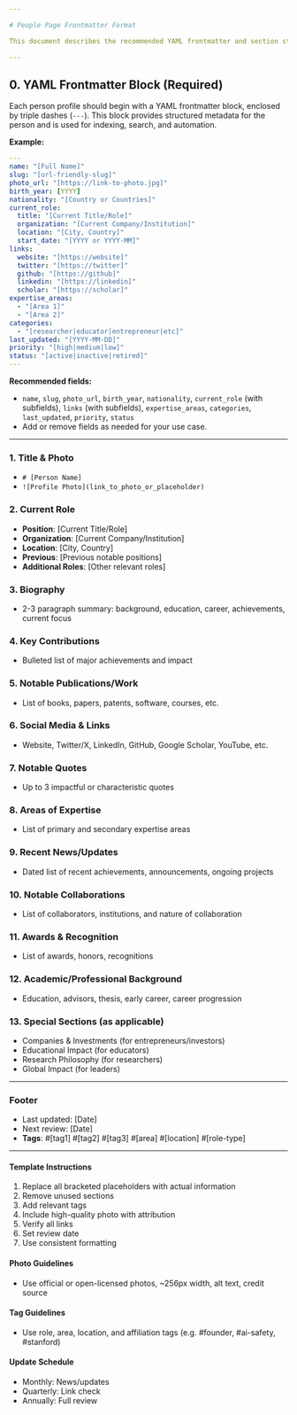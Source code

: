```yaml
---

# People Page Frontmatter Format

This document describes the recommended YAML frontmatter and section structure for all files in the `people/` directory. Use this as a reference when creating or updating a person profile.

---
```


## 0. YAML Frontmatter Block (Required)

Each person profile should begin with a YAML frontmatter block, enclosed by triple dashes (`---`). This block provides structured metadata for the person and is used for indexing, search, and automation.

**Example:**

```yaml
---
name: "[Full Name]"
slug: "[url-friendly-slug]"
photo_url: "[https://link-to-photo.jpg]"
birth_year: [YYYY]
nationality: "[Country or Countries]"
current_role:
  title: "[Current Title/Role]"
  organization: "[Current Company/Institution]"
  location: "[City, Country]"
  start_date: "[YYYY or YYYY-MM]"
links:
  website: "[https://website]"
  twitter: "[https://twitter]"
  github: "[https://github]"
  linkedin: "[https://linkedin]"
  scholar: "[https://scholar]"
expertise_areas:
  - "[Area 1]"
  - "[Area 2]"
categories:
  - "[researcher|educator|entrepreneur|etc]"
last_updated: "[YYYY-MM-DD]"
priority: "[high|medium|low]"
status: "[active|inactive|retired]"
---
```

**Recommended fields:**
- `name`, `slug`, `photo_url`, `birth_year`, `nationality`, `current_role` (with subfields), `links` (with subfields), `expertise_areas`, `categories`, `last_updated`, `priority`, `status`
- Add or remove fields as needed for your use case.

---

### 1. Title & Photo
- `# [Person Name]`
- `![Profile Photo](link_to_photo_or_placeholder)`

### 2. Current Role
- **Position**: [Current Title/Role]
- **Organization**: [Current Company/Institution]
- **Location**: [City, Country]
- **Previous**: [Previous notable positions]
- **Additional Roles**: [Other relevant roles]

### 3. Biography
- 2-3 paragraph summary: background, education, career, achievements, current focus

### 4. Key Contributions
- Bulleted list of major achievements and impact

### 5. Notable Publications/Work
- List of books, papers, patents, software, courses, etc.

### 6. Social Media & Links
- Website, Twitter/X, LinkedIn, GitHub, Google Scholar, YouTube, etc.

### 7. Notable Quotes
- Up to 3 impactful or characteristic quotes

### 8. Areas of Expertise
- List of primary and secondary expertise areas

### 9. Recent News/Updates
- Dated list of recent achievements, announcements, ongoing projects

### 10. Notable Collaborations
- List of collaborators, institutions, and nature of collaboration

### 11. Awards & Recognition
- List of awards, honors, recognitions

### 12. Academic/Professional Background
- Education, advisors, thesis, early career, career progression

### 13. Special Sections (as applicable)
- Companies & Investments (for entrepreneurs/investors)
- Educational Impact (for educators)
- Research Philosophy (for researchers)
- Global Impact (for leaders)

---

### Footer
- Last updated: [Date]
- Next review: [Date]
- **Tags**: #[tag1] #[tag2] #[tag3] #[area] #[location] #[role-type]

---

#### Template Instructions
1. Replace all bracketed placeholders with actual information
2. Remove unused sections
3. Add relevant tags
4. Include high-quality photo with attribution
5. Verify all links
6. Set review date
7. Use consistent formatting

#### Photo Guidelines
- Use official or open-licensed photos, ~256px width, alt text, credit source

#### Tag Guidelines
- Use role, area, location, and affiliation tags (e.g. #founder, #ai-safety, #stanford)

#### Update Schedule
- Monthly: News/updates
- Quarterly: Link check
- Annually: Full review
